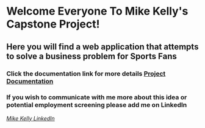 # Welcome Everyone To Mike Kelly's Capstone Project!

## Here you will find a web application that attempts to solve a business problem for Sports Fans

### Click the documentation link for more details [Project Documentation](https://github.com/mmkggb/CapstoneRepo/tree/master/docs)

### If you wish to communicate with me more about this idea or potential employment screening please add me on LinkedIn

*[Mike Kelly LinkedIn](https://www.linkedin.com/in/kelly-michael/)*